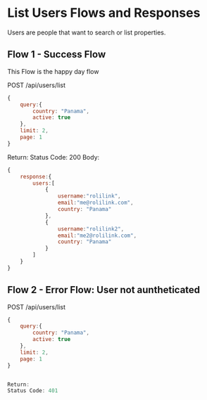 # List Users Flows and Responses
Users are people that want to search or list properties.

## Flow 1 - Success Flow
This Flow is the happy day flow

POST /api/users/list
```javascript
{
	query:{
		country: "Panama",
		active: true
	},
	limit: 2,
	page: 1
} 
```

Return:
Status Code: 200
Body:
```javascript
{
	response:{
		users:[
			{
				username:"rolilink",
				email:"me@rolilink.com",
				country: "Panama"
			},
			{
				username:"rolilink2",
				email:"me2@rolilink.com",
				country: "Panama"
			}
		]
	}	
} 
```

## Flow 2 - Error Flow: User not auntheticated

POST /api/users/list
```javascript
{
	query:{
		country: "Panama",
		active: true
	},
	limit: 2,
	page: 1
} 


Return:
Status Code: 401